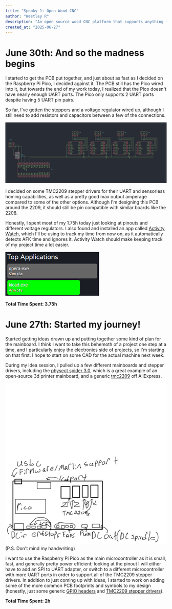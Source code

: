 ```yaml
---
title: "Spooky 1: Open Wood CNC"
author: "Westley R"
description: "An open source wood CNC platform that supports anything from laser cutting to CNC milling"
created_at: "2025-06-27"
---
```


# June 30th: And so the madness begins

I started to get the PCB put together, and just about as fast as I decided on the Raspberry Pi Pico, I decided against it. The PCB still has the Pico wired into it, but towards the end of my work today, I realized that the Pico doesn't have nearly enough UART ports. The Pico only supports 2 UART ports despite having 5 UART pin pairs. 

So far, I've gotten the steppers and a voltage regulator wired up, although I still need to add resistors and capacitors between a few of the connections.

![No PCB?](Project%20Pictures/PCB%20Progress%20Day%201.png)

I decided on some TMC2209 stepper drivers for their UART and sensorless homing capabilities, as well as a pretty good max output amperage compared to some of the other options. Although I'm designing this PCB around the 2209, it should still be pin compatible with similar boards like the 2208.

Honestly, I spent most of my 1.75h today just looking at pinouts and different voltage regulators. I also found and installed an app called [Activity Watch](https://activitywatch.net), which I'll be using to track my time from now on, as it automatically detects AFK time and ignores it. Activity Watch should make keeping track of my project time a lot easier.

![I installed an activity tracker!](Project%20Pictures/Day%201%20Time%20Sheet.png)

**Total Time Spent: 3.75h**

# June 27th: Started my journey!

Started getting ideas drawn up and putting together some kind of plan for the mainboard. I think I want to take this behemoth of a project one step at a time, and I particularly enjoy the electronics side of projects, so I'm starting on that first. I hope to start on some CAD for the actual machine next week.

During my idea session, I pulled up a few different mainboards and stepper drivers, including the [physect spider 3.0](https://www.fysetc.com/products/pre-sale-fysetc-spider-v1-0-motherboard-32bit-controller-board-tmc2208-tmc2209-3d-printer-part-replace-skr-v1-3-for-voron?variant=39404109267119), which is a great example of an open-source 3d printer mainboard, and a generic [tmc2209](https://www.aliexpress.us/item/3256809113526539.html) off AliExpress.

![Oops! Cannot find the idea board! Did you eat it? Did it ever exist?](Project%20Pictures/Mainboard%20Design%20Idea.jpg)
(P.S. Don't mind my handwriting)

I want to use the Raspberry Pi Pico as the main microcontroller as it is small, fast, and generally pretty power efficient; looking at the pinout I will either have to add an SPI to UART adapter, or switch to a different microcontroller with more UART ports in order to support all of the TMC2209 stepper drivers. 
In addition to just coming up with ideas, I started to work on adding some of the more common PCB footprints and symbols to my design (honestly, just some generic [GPIO headers](https://cdn.sparkfun.com/datasheets/Dev/RaspberryPi/12313.pdf) and [TMC2209 stepper drivers](https://www.aliexpress.us/item/3256809113526539.html)).

**Total Time Spent: 2h**
